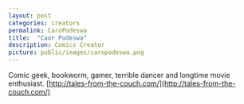 ```yaml
---
layout: post
categories: creators
permalink: CaroPodeswa
title:  "Caor Podeswa"
description: Comics Creator
picture: public/images/caropodeswa.png
---
```

Comic geek, bookworm, gamer, terrible dancer and longtime movie enthusiast.
[http://tales-from-the-couch.com/](http://tales-from-the-couch.com/)
